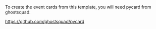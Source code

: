 To create the event cards from this template, you will need pycard from 
ghostsquad: 

https://github.com/ghostsquad/pycard
